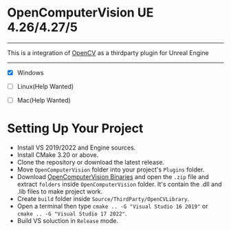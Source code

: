 # OpenComputerVision UE 4.26/4.27/5

---



This is a integration of [OpenCV](https://opencv.org) as a thirdparty plugin for Unreal Engine



---



- [x] Windows

- [ ] Linux(Help Wanted)

- [ ] Mac(Help Wanted)

# Setting Up Your Project



- Install VS 2019/2022 and Engine sources.
- Install CMake 3.20 or above.
- Clone the repository or download the latest release.
- Move `OpenComputerVision` folder into your project's `Plugins` folder.
- Download [OpenComputerVision Binaries](https://github.com/Cesio137/OpenComputerVision/releases/tag/Libraries) and open the `.zip` file and extract  `folders` inside `OpenComputerVision` folder. It's contain the .dll and .lib files to make project work.
- Create `build` folder inside `Source/ThirdParty/OpenCVLibrary`.
- Open a terminal then type `cmake .. -G "Visual Studio 16 2019"` or `cmake .. -G "Visual Studio 17 2022"`.
- Build VS soluction in `Release` mode.
